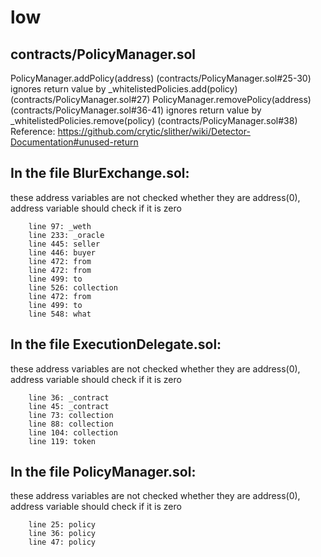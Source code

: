 # low
## contracts/PolicyManager.sol
PolicyManager.addPolicy(address) (contracts/PolicyManager.sol#25-30) ignores return value by _whitelistedPolicies.add(policy) (contracts/PolicyManager.sol#27)
PolicyManager.removePolicy(address) (contracts/PolicyManager.sol#36-41) ignores return value by _whitelistedPolicies.remove(policy) (contracts/PolicyManager.sol#38)
Reference: https://github.com/crytic/slither/wiki/Detector-Documentation#unused-return

## In the file BlurExchange.sol: 
these address variables are not checked whether they are address(0), address variable should check if it is zero
```
	line 97: _weth
	line 233: _oracle
	line 445: seller
	line 446: buyer
	line 472: from
	line 472: from
	line 499: to
	line 526: collection
	line 472: from
	line 499: to
	line 548: what
```
## In the file ExecutionDelegate.sol: 
these address variables are not checked whether they are address(0), address variable should check if it is zero
```
	line 36: _contract
	line 45: _contract
	line 73: collection
	line 88: collection
	line 104: collection
	line 119: token
```
## In the file PolicyManager.sol: 
these address variables are not checked whether they are address(0), address variable should check if it is zero
```
	line 25: policy
	line 36: policy
	line 47: policy
```
